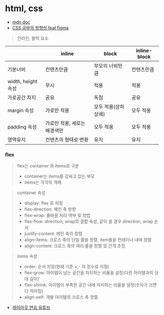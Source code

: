 # html, css

* [mdn doc](https://developer.mozilla.org/ko/docs/Learn)
* [CSS 공부의 방향성 feat figma](https://velog.io/@teo/CSS-%EA%B3%B5%EB%B6%80-%EC%96%B4%EB%96%BB%EA%B2%8C-%ED%95%B4%EC%95%BC-%ED%95%98%EB%82%98%EC%9A%94-%EC%9D%B4%EB%A1%A0%ED%8E%B8-feat.-figma)

> 인라인, 블럭 요소

||inline|block|inline-block|
|---|---|---|---|
|기본너비|컨텐츠만큼|부모의 너비만큼|컨텐츠만큼|
|width, height 속성|무시|적용|적용|
|가로공간 차지|공유|독점|공유|
|margin 속성|가로만 적용|모두 적용(상하 상쇄)|모두 적용|
|padding 속성|가로만 적용, 세로는 배경색만|모두 적용|모두 적용|
|영역유지|컨텐츠의 형태로 변환|유지|유지|


### flex
> flex는 container 와 items로 구분  
> * container는 items를 감싸고 있는 부모
> * items는 각각의 객체

> container 속성  
> * display: flex 로 지정
> * flex-direction: 메인 축 방향
> * flex-wrap: 줄바꿈 처리 여부 및 방법
> * flex-flow: direction, wrap의 결합 속성, 같이 쓸 경우 direction, wrap 순서
> * justify-content: 메인 축의 정렬
> * align-items: 크로스 축의 단일 줄을 정렬, item들을 컨테이너 내에 정렬
> * align-content: 크로스 축의 여러 줄을 정렬 및 간격 조정

> items 속성  
> * order: 순서 지정(현재 기준 +,- 의 정수로 지정)
> * flex-grow: 아이템이 남는 공간을 차지하는 비율을 설정(다른 아이템과의 상대 길이)
> * flex-shrink: 아이템이 부족한 공간 내에 차지하는 비율을 설정(숫자가 크면 더 작아짐)
> * align-self: 개발 아이템의 크로스 축 정렬



* [레이아웃 연습 유튜브](https://youtu.be/67stn7Pu7s4)
